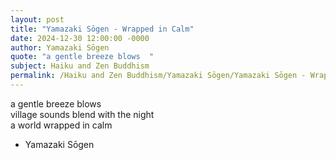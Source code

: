 ```yaml
---
layout: post
title: "Yamazaki Sōgen - Wrapped in Calm"
date: 2024-12-30 12:00:00 -0000
author: Yamazaki Sōgen
quote: "a gentle breeze blows  "
subject: Haiku and Zen Buddhism
permalink: /Haiku and Zen Buddhism/Yamazaki Sōgen/Yamazaki Sōgen - Wrapped in Calm
---
```


a gentle breeze blows  
village sounds blend with the night  
a world wrapped in calm  


- Yamazaki Sōgen
